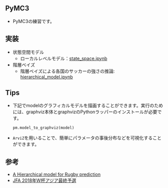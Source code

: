 ## PyMC3
- PyMC3の練習です。

## 実装
- 状態空間モデル
    - ローカルレベルモデル：[state_space.ipynb][state_space.ipynb]
- 階層ベイズ
    - 階層ベイズによる各国のサッカーの強さの推論: [hierarchical_model.ipynb][hierarchical_model.ipynb]

## Tips
- 下記でmodelのグラフィカルモデルを描画することができます。実行のためには、graphviz本体とgraphvizのPythonラッパーのインストールが必要です。
    ```
    pm.model_to_graphviz(model)
    ```
- `ArviZ`を用いることで、簡単にパラメータの事後分布などを可視化することができます。


## 参考
- [A Hierarchical model for Rugby prediction][A Hierarchical model for Rugby prediction]
- [JFA 2018年W杯アジア最終予選][JFA]

[state_space.ipynb]:./notebooks/state_space.ipynb
[hierarchical_model.ipynb]:./notebooks/hierarchical_model.ipynb
[A Hierarchical model for Rugby prediction]:https://pymc3.readthedocs.io/en/latest/notebooks/rugby_analytics.html
[JFA]:https://www.jfa.jp/samuraiblue/worldcup2018_final_q/schedule_result/

